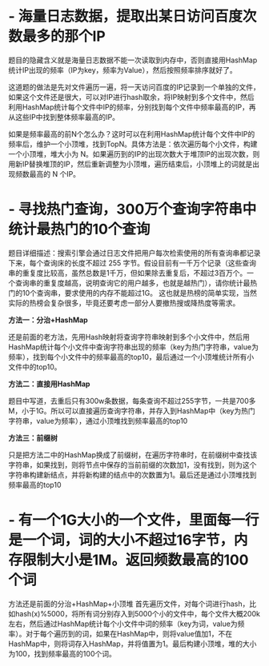 # - 海量日志数据，提取出某日访问百度次数最多的那个IP

题目的隐藏含义就是海量日志数据不能一次读取到内存中，否则直接用HashMap统计IP出现的频率（IP为key，频率为Value），然后按照频率排序就好了。

 这道题的做法是先对文件遍历一遍，将一天访问百度的IP记录到一个单独的文件，如果这个文件还是很大，可以对IP进行hash取余，将IP映射到多个文件中，然后利用HashMap统计每个文件中IP的频率，分别找到每个文件中频率最高的IP，再从这些IP中找到整体频率最高的IP。

 如果是频率最高的前N个怎么办？这时可以在利用HashMap统计每个文件中IP的频率后，维护一个小顶堆，找到TopN。具体方法是：依次遍历每个小文件，构建一个小顶堆，堆大小为 N。如果遍历到的IP的出现次数大于堆顶IP的出现次数，则用新IP替换堆顶的IP，然后重新调整为小顶堆，遍历结束后，小顶堆上的词就是出现频数最高的 N 个IP。

# - 寻找热门查询，300万个查询字符串中统计最热门的10个查询

题目详细描述：搜索引擎会通过日志文件把用户每次检索使用的所有查询串都记录下来，每个查询床的长度不超过 255 字节。假设目前有一千万个记录（这些查询串的重复度比较高，虽然总数是1千万，但如果除去重复后，不超过3百万个。一个查询串的重复度越高，说明查询它的用户越多，也就是越热门），请你统计最热门的10个查询串，要求使用的内存不能超过1G。 这也就是热榜的简单实现，当然实际的热榜会复杂很多，毕竟还要考虑一部分人要撤热搜或降热度等需求。

**方法一：分治+HashMap** 

还是前面的老方法，先用Hash映射将查询字符串映射到多个小文件中，然后用HashMap统计每个小文件中查询字符串出现的频率（key为热门字符串，value为频率），找到每个小文件中的频率最高的top10，最后通过一个小顶堆统计所有小文件中的top10。

**方法二：直接用HashMap** 

题目中写道，去重后只有300w条数据，每条查询不超过255字节，一共是700多M，小于1G。所以可以直接遍历查询字符串，并存入到HashMap中（key为热门字符串，value为频率），通过小顶堆找到频率最高的top10

 **方法三：前缀树** 

只是把方法二中的HashMap换成了前缀树，在遍历字符串时，在前缀树中查找该字符串，如果找到，则将节点中保存的当前前缀的次数加1，没有找到，则为这个字符串构建新结点，并将新构建的结点中的次数置为1。最后还是通过小顶堆找到频率最高的top10

# - 有一个1G大小的一个文件，里面每一行是一个词，词的大小不超过16字节，内存限制大小是1M。返回频数最高的100个词

方法还是前面的分治+HashMap+小顶堆 首先遍历文件，对每个词进行hash，比如hash(x)%5000，将所有词分别存入到5000个小的文件中，每个文件大概200k左右，然后通过HashMap统计每个小文件中词的频率（key为词，value为频率）。对于每个遍历到的词，如果在HashMap中，则将value值加1，不在HashMap中，则将词存入HashMap，并将值置为1。最后构建小顶堆，堆的大小为100，找到频率最高的100个词。


